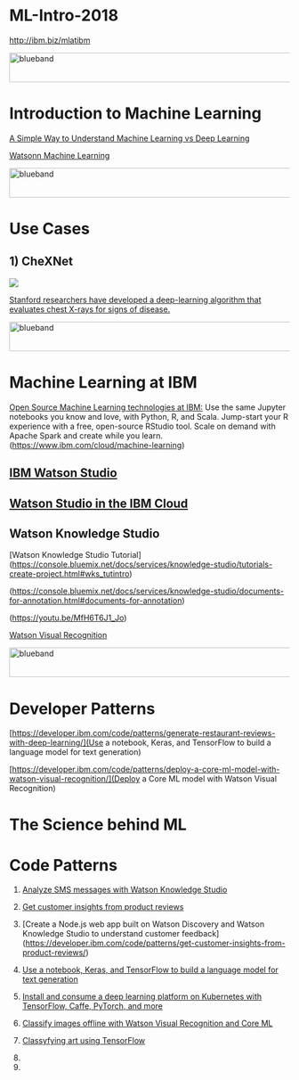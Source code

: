 # ML-Intro-2018

http://ibm.biz/mlatibm

<img src="https://farm5.staticflickr.com/4503/37148677233_71edc5a37b_o.png" width="1041" height="53" alt="blueband">

# Introduction to Machine Learning

[A Simple Way to Understand Machine Learning vs Deep Learning](https://www.zendesk.com/blog/machine-learning-and-deep-learning/)

[Watsonn Machine Learning](https://developer.ibm.com/ai/)

<img src="https://farm5.staticflickr.com/4503/37148677233_71edc5a37b_o.png" width="1041" height="53" alt="blueband">

# Use Cases

## 1) CheXNet

<img src="http://med.stanford.edu/news/all-news/2017/11/algorithm-can-diagnose-pneumonia-better-than-radiologists/_jcr_content/main/image.img.620.high.jpg">

[Stanford researchers have developed a deep-learning algorithm that evaluates chest X-rays for signs of disease.](http://med.stanford.edu/news/all-news/2017/11/algorithm-can-diagnose-pneumonia-better-than-radiologists.html)


<img src="https://farm5.staticflickr.com/4503/37148677233_71edc5a37b_o.png" width="1041" height="53" alt="blueband">

# Machine Learning at IBM

[Open Source Machine Learning technologies at IBM:](https://www.ibm.com/cloud/machine-learning)
Use the same Jupyter notebooks you know and love, with Python, R, and Scala. Jump-start your R experience with a free, open-source RStudio tool. Scale on demand with Apache Spark and create while you learn.
(https://www.ibm.com/cloud/machine-learning)

## [IBM Watson Studio](https://www.ibm.com/cloud/watson-studio)
## [Watson Studio in the IBM Cloud](https://console.bluemix.net/catalog/services/watson-studio)

## Watson Knowledge Studio

[Watson Knowledge Studio Tutorial]
(https://console.bluemix.net/docs/services/knowledge-studio/tutorials-create-project.html#wks_tutintro)

(https://console.bluemix.net/docs/services/knowledge-studio/documents-for-annotation.html#documents-for-annotation)

(https://youtu.be/MfH6T6J1_Jo)

[Watson Visual Recognition](https://www.ibm.com/watson/services/visual-recognition/demo/index.html#watson-demo)

<img src="https://farm5.staticflickr.com/4503/37148677233_71edc5a37b_o.png" width="1041" height="53" alt="blueband">


# Developer Patterns

[https://developer.ibm.com/code/patterns/generate-restaurant-reviews-with-deep-learning/](Use a notebook, Keras, and TensorFlow to build a language model for text generation)

[https://developer.ibm.com/code/patterns/deploy-a-core-ml-model-with-watson-visual-recognition/](Deploy a Core ML model with Watson Visual Recognition)

# The Science behind ML


# Code Patterns

1. [Analyze SMS messages with Watson Knowledge Studio](https://developer.ibm.com/code/patterns/analyze-sms-messages-with-watson-knowledge-studio/)

1. [Get customer insights from product reviews](https://developer.ibm.com/code/patterns/get-customer-insights-from-product-reviews/)

1. [Create a Node.js web app built on Watson Discovery and Watson Knowledge Studio to understand customer feedback] (https://developer.ibm.com/code/patterns/get-customer-insights-from-product-reviews/)
        
1. [Use a notebook, Keras, and TensorFlow to build a language model for text generation](https://developer.ibm.com/code/patterns/generate-restaurant-reviews-with-deep-learning/)

1. [Install and consume a deep learning platform on Kubernetes with TensorFlow, Caffe, PyTorch, and more](https://developer.ibm.com/code/patterns/deploy-and-use-a-multi-framework-deep-learning-platform-on-kubernetes/)

1. [Classify images offline with Watson Visual Recognition and Core ML](https://developer.ibm.com/code/patterns/deploy-a-core-ml-model-with-watson-visual-recognition/)

1. [Classyfying art using TensorFlow](https://developer.ibm.com/code/patterns/classify-art-using-tensorflow-model)

1.

1.

